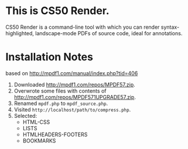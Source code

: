 # This is CS50 Render.

CS50 Render is a command-line tool with which you can render
syntax-highlighted, landscape-mode PDFs of source code, ideal
for annotations.

# Installation Notes

based on http://mpdf1.com/manual/index.php?tid=406

1. Downloaded http://mpdf1.com/repos/MPDF57.zip.
1. Overwrote some files with contents of http://mpdf1.com/repos/MPDF571UPGRADE57.zip.
1. Renamed `mpdf.php` to `mpdf_source.php`.
1. Visited `http://localhost/path/to/compress.php`.
1. Selected:
    * HTML-CSS
    * LISTS
    * HTMLHEADERS-FOOTERS
    * BOOKMARKS
